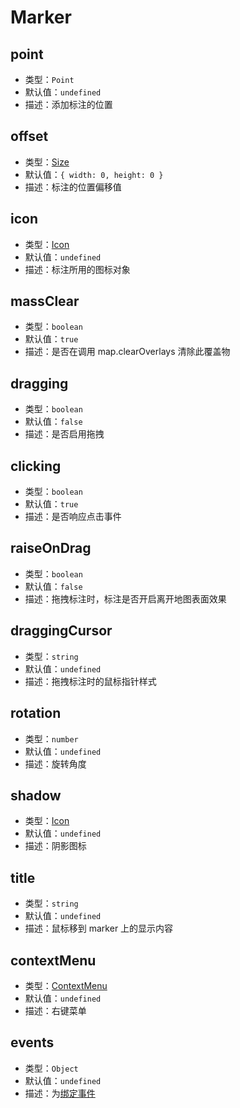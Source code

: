 # Marker

## point

- 类型：`Point`
- 默认值：`undefined`
- 描述：添加标注的位置

## offset

- 类型：[Size](/api/#size)
- 默认值：`{ width: 0, height: 0 }`
- 描述：标注的位置偏移值

## icon

- 类型：[Icon](/api/#icon)
- 默认值：`undefined`
- 描述：标注所用的图标对象

## massClear

- 类型：`boolean`
- 默认值：`true`
- 描述：是否在调用 map.clearOverlays 清除此覆盖物

## dragging

- 类型：`boolean`
- 默认值：`false`
- 描述：是否启用拖拽

## clicking

- 类型：`boolean`
- 默认值：`true`
- 描述：是否响应点击事件

## raiseOnDrag

- 类型：`boolean`
- 默认值：`false`
- 描述：拖拽标注时，标注是否开启离开地图表面效果

## draggingCursor

- 类型：`string`
- 默认值：`undefined`
- 描述：拖拽标注时的鼠标指针样式

## rotation

- 类型：`number`
- 默认值：`undefined`
- 描述：旋转角度

## shadow

- 类型：[Icon](/api/#icon)
- 默认值：`undefined`
- 描述：阴影图标

## title

- 类型：`string`
- 默认值：`undefined`
- 描述：鼠标移到 marker 上的显示内容

## contextMenu

- 类型：[ContextMenu](/api/#contextmenu)
- 默认值：`undefined`
- 描述：右键菜单

## events

- 类型：`Object`
- 默认值：`undefined`
- 描述：为[绑定事件](http://lbsyun.baidu.com/cms/jsapi/reference/jsapi_reference.html#a3b2)
